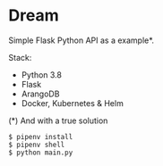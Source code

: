 # Dream

Simple Flask Python API as a example\*.

Stack:

-   Python 3.8
-   Flask
-   ArangoDB
-   Docker, Kubernetes & Helm

(\*) And with a true solution

```shell
$ pipenv install
$ pipenv shell
$ python main.py
```
